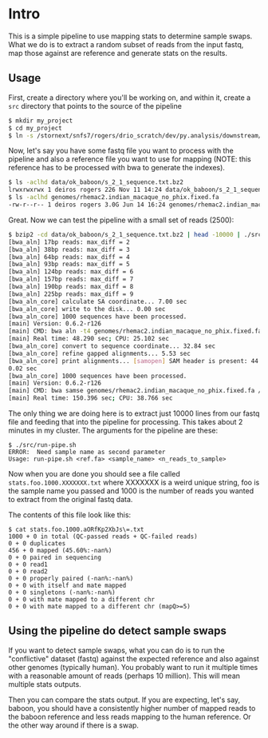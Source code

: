 Intro
=====

This is a simple pipeline to use mapping stats to determine sample swaps.
What we do is to extract a random subset of reads from the input fastq, 
map those against are reference and generate stats on the results.


Usage
-----

First, create a directory where you'll be working on, and within it, create
a `src` directory that points to the source of the pipeline

```sh
$ mkdir my_project 
$ cd my_project
$ ln -s /stornext/snfs7/rogers/drio_scratch/dev/py.analysis/downstream/sample-swap-check ./src
```

Now, let's say you have some fastq file you want to process with the pipeline and 
also a reference file you want to use for mapping (NOTE: this reference has to 
be processed with bwa to generate the indexes).

```sh
$ ls -aclhd data/ok_baboon/s_2_1_sequence.txt.bz2
lrwxrwxrwx 1 deiros rogers 226 Nov 11 14:24 data/ok_baboon/s_2_1_sequence.txt.bz2 -> /stornext/snfs7/rogers/baboondiversity_fastq/./restores/20140619/stornext/snfs0/next-gen/Illumina/Instruments/700142/101122_SN142_0253_A805CEABXX/Data/Intensities/BaseCalls/GERALD_07-12-2010_p-illumina.4/s_2_1_sequence.txt.bz2
$ ls -aclhd genomes/rhemac2.indian_macaque_no_phix.fixed.fa
-rw-r--r-- 1 deiros rogers 3.0G Jun 14 16:24 genomes/rhemac2.indian_macaque_no_phix.fixed.fa
```

Great. Now we can test the pipeline with a small set of reads (2500):

```sh
$ bzip2 -cd data/ok_baboon/s_2_1_sequence.txt.bz2 | head -10000 | ./src/run-pipe.sh genomes/rhemac2.indian_macaque_no_phix.fixed.fa foo 1000
[bwa_aln] 17bp reads: max_diff = 2
[bwa_aln] 38bp reads: max_diff = 3
[bwa_aln] 64bp reads: max_diff = 4
[bwa_aln] 93bp reads: max_diff = 5
[bwa_aln] 124bp reads: max_diff = 6
[bwa_aln] 157bp reads: max_diff = 7
[bwa_aln] 190bp reads: max_diff = 8
[bwa_aln] 225bp reads: max_diff = 9
[bwa_aln_core] calculate SA coordinate... 7.00 sec
[bwa_aln_core] write to the disk... 0.00 sec
[bwa_aln_core] 1000 sequences have been processed.
[main] Version: 0.6.2-r126
[main] CMD: bwa aln -t4 genomes/rhemac2.indian_macaque_no_phix.fixed.fa foo.aORfKp2XbJs=.fq
[main] Real time: 48.290 sec; CPU: 25.102 sec
[bwa_aln_core] convert to sequence coordinate... 32.84 sec
[bwa_aln_core] refine gapped alignments... 5.53 sec
[bwa_aln_core] print alignments... [samopen] SAM header is present: 44 sequences.
0.02 sec
[bwa_aln_core] 1000 sequences have been processed.
[main] Version: 0.6.2-r126
[main] CMD: bwa samse genomes/rhemac2.indian_macaque_no_phix.fixed.fa /dev/fd/63 foo.aORfKp2XbJs=.fq
[main] Real time: 150.396 sec; CPU: 38.766 sec
```

The only thing we are doing here is to extract just 10000 lines from our
fastq file and feeding that into the pipeline for processing. This takes
about 2 minutes in my cluster. The arguments for the pipeline are these:

```
$ ./src/run-pipe.sh
ERROR:  Need sample name as second parameter
Usage: run-pipe.sh <ref.fa> <sample_name> <n_reads_to_sample>
```

Now when you are done you should see a file called `stats.foo.1000.XXXXXXX.txt` 
where XXXXXXX is a weird unique string, foo is the sample name you passed and 
1000 is the number of reads you wanted to extract from the original fastq data.

The contents of this file look like this:

```
$ cat stats.foo.1000.aORfKp2XbJs\=.txt
1000 + 0 in total (QC-passed reads + QC-failed reads)
0 + 0 duplicates
456 + 0 mapped (45.60%:-nan%)
0 + 0 paired in sequencing
0 + 0 read1
0 + 0 read2
0 + 0 properly paired (-nan%:-nan%)
0 + 0 with itself and mate mapped
0 + 0 singletons (-nan%:-nan%)
0 + 0 with mate mapped to a different chr
0 + 0 with mate mapped to a different chr (mapQ>=5)
```

Using the pipeline do detect sample swaps
-----------------------------------------

If you want to detect sample swaps, what you can do is to run the
"conflictive" dataset (fastq) against the expected reference and
also against other genomes (typically human). You probably want 
to run it multiple times with a reasonable amount of reads (perhaps
10 million). This will mean multiple stats outputs.

Then you can compare the stats output. If you are expecting, let's
say, baboon, you should have a consistently higher number of mapped
reads to the baboon reference and less reads mapping to the human
reference. Or the other way around if there is a swap.




